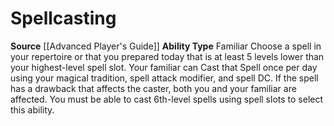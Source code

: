 ﻿---
ability_type: Familiar
actions: null
frequency: null
id: '34'
name: Spellcasting
rarity: Common
requirement: null
source: '[[DATABASE/source/Advanced Player''s Guide|Advanced Player''s Guide]]'
trait: null
type: Familiar Ability

---
# Spellcasting

**Source** [[Advanced Player's Guide]] 
**Ability Type** Familiar
Choose a spell in your repertoire or that you prepared today that is at least 5 levels lower than your highest-level spell slot. Your familiar can Cast that Spell once per day using your magical tradition, spell attack modifier, and spell DC. If the spell has a drawback that affects the caster, both you and your familiar are affected. You must be able to cast 6th-level spells using spell slots to select this ability.